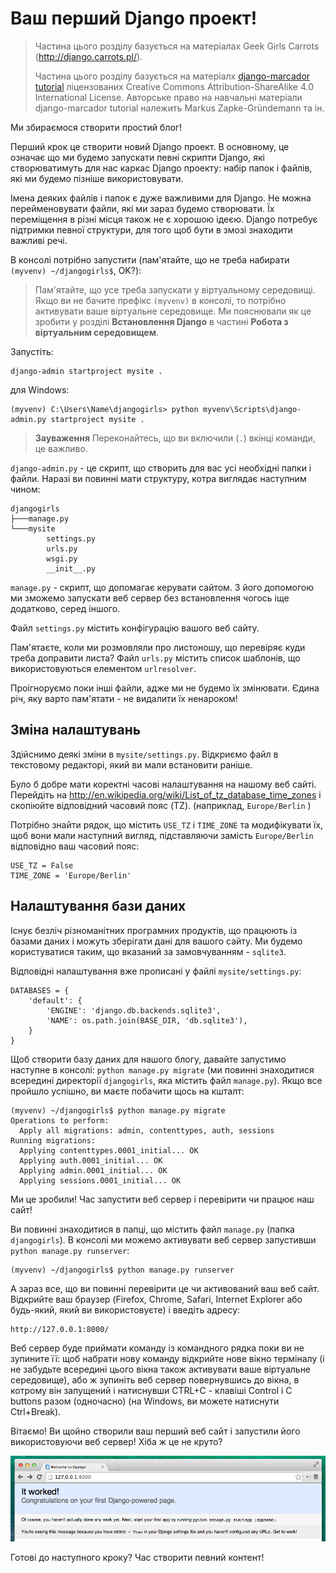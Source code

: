 # Ваш перший Django проект!

> Частина цього розділу базується на матеріалах Geek Girls Carrots (http://django.carrots.pl/).
> 
> Частина цього розділу базується на матеріалх [django-marcador tutorial][1] ліцензованих Creative Commons Attribution-ShareAlike 4.0 International License. Авторське право на навчальні матеріали django-marcador tutorial належить Markus Zapke-Gründemann та ін.

 [1]: http://django-marcador.keimlink.de/

Ми збираємося створити простий блог!

Перший крок це створити новий Django проект. В основному, це означає що ми будемо запускати певні скрипти Django, які створюватимуть для нас каркас Django проекту: набір папок і файлів, які ми будемо пізніше використовувати.

Імена деяких файлів і папок є дуже важливими для Django. Не можна перейменовувати файли, які ми зараз будемо створювати. Їх переміщення в різні місця також не є хорошою ідеєю. Django потребує підтримки певної структури, для того щоб бути в змозі знаходити важливі речі.

В консолі потрібно запустити (пам'ятайте, що не треба набирати `(myvenv) ~/djangogirls$`, OK?):

> Пам'ятайте, що усе треба запускати у віртуальному середовищі. Якщо ви не бачите префікс `(myvenv)` в консолі, то потрібно активувати ваше віртуальне середовище. Ми пояснювали як це зробити у розділі **Встановлення Django** в частині **Робота з віртуальним середовищем**.

Запустіть:

    django-admin startproject mysite .

для Windows:

    (myvenv) C:\Users\Name\djangogirls> python myvenv\Scripts\django-admin.py startproject mysite .


> **Зауваження** Переконайтесь, що ви включили (`.`) вкінці команди, це важливо.

`django-admin.py` - це скрипт, що створить для вас усі необхідні папки і файли. Наразі ви повинні мати структуру, котра виглядає наступним чином:

    djangogirls
    ├───manage.py
    └───mysite
            settings.py
            urls.py
            wsgi.py
            __init__.py
    

`manage.py` - скрипт, що допомагає керувати сайтом. З його допомогою ми зможемо запускати веб сервер без встановлення чогось іще додатково, серед іншого.

Файл `settings.py` містить конфігурацію вашого веб сайту.

Пам'ятаєте, коли ми розмовляли про листоношу, що перевіряє куди треба доправити листа? Файл `urls.py` містить список шаблонів, що використовуються елементом `urlresolver`.

Проігноруємо поки інші файли, адже ми не будемо їх змінювати. Єдина річ, яку варто пам'ятати - не видалити їх ненароком!

## Зміна налаштувань

Здійснимо деякі зміни в `mysite/settings.py`. Відкриємо файл в текстовому редакторі, який ви мали встановити раніше.

Було б добре мати коректні часові налаштування на нашому веб сайті. Перейдіть на http://en.wikipedia.org/wiki/List_of_tz_database_time_zones і скопіюйте відповідний часовий пояс (TZ). (наприклад, `Europe/Berlin` )

Потрібно знайти рядок, що містить `USE_TZ` і `TIME_ZONE` та модифікувати їх, щоб вони мали наступний вигляд, підставляючи замість `Europe/Berlin` відповідно ваш часовий пояс:

    USE_TZ = False
    TIME_ZONE = 'Europe/Berlin'
    

## Налаштування бази даних

Існує безліч різноманітних програмних продуктів, що працюють із базами даних і можуть зберігати дані для вашого сайту. Ми будемо користуватися таким, що вказаний за замовчуванням - `sqlite3`.

Відповідні налаштування вже прописані у файлі `mysite/settings.py`:

    DATABASES = {
        'default': {
            'ENGINE': 'django.db.backends.sqlite3',
            'NAME': os.path.join(BASE_DIR, 'db.sqlite3'),
        }
    }
    

Щоб створити базу даних для нашого блогу, давайте запустимо наступне в консолі: `python manage.py migrate` (ми повинні знаходитися всередині директорії `djangogirls`, яка містить файл `manage.py`). Якщо все пройшло успішно, ви маєте побачити щось на кшталт:

    (myvenv) ~/djangogirls$ python manage.py migrate
    Operations to perform:
      Apply all migrations: admin, contenttypes, auth, sessions
    Running migrations:
      Applying contenttypes.0001_initial... OK
      Applying auth.0001_initial... OK
      Applying admin.0001_initial... OK
      Applying sessions.0001_initial... OK
    

Ми це зробили! Час запустити веб сервер і перевірити чи працює наш сайт!

Ви повинні знаходитися в папці, що містить файл `manage.py` (папка `djangogirls`). В консолі ми можемо активувати веб сервер запустивши `python manage.py runserver`:

    (myvenv) ~/djangogirls$ python manage.py runserver
    

А зараз все, що ви повинні перевірити це чи активований ваш веб сайт. Відкрийте ваш браузер (Firefox, Chrome, Safari, Internet Explorer або будь-який, який ви використовуєте) і введіть адресу:

    http://127.0.0.1:8000/
    

Веб сервер буде приймати команду із командного рядка поки ви не зупините її: щоб набрати нову команду відкрийте нове вікно терміналу (і не забудьте всередині цього вікна також активувати ваше віртуальне середовище), або ж зупиніть веб сервер повернувшись до вікна, в котрому він запущений і натиснувши CTRL+C - клавіші Control і C buttons разом (одночасно) (на Windows, ви можете натиснути Ctrl+Break).

Вітаємо! Ви щойно створили ваш перший веб сайт і запустили його використовуючи веб сервер! Хіба ж це не круто?

![It worked!](images/it_worked2.png)

Готові до наступного кроку? Час створити певний контент!
